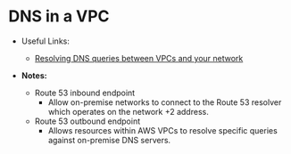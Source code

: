 # DNS in a VPC

* Useful Links:
  * [Resolving DNS queries between VPCs and your network](https://docs.aws.amazon.com/Route53/latest/DeveloperGuide/resolver.html)

* **Notes:**
  * Route 53 inbound endpoint
    * Allow on-premise networks to connect to the Route 53 resolver which operates on the network +2 address.
  * Route 53 outbound endpoint
    * Allows resources within AWS VPCs to resolve specific queries against on-premise DNS servers.
